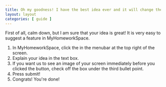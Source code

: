 ```yaml
---
title: Oh my goodness! I have the best idea ever and it will change the world forever!
layout: layout
categories: [ guide ]
---
```


First of all, calm down, but I am sure that your idea is great! It is very easy to suggest a feature in MyHomeworkSpace.

1. In MyHomeworkSpace, click the <i class="fa fa-lightbulb-o"></i> in the menubar at the top right of the screen.
2. Explain your idea in the text box.
3. If you want us to see an image of your screen immediately before you clicked the <i class="fa fa-lightbulb-o"></i> button, check off the box under the third bullet point.
4. Press submit!
5. Congrats! You're done!
